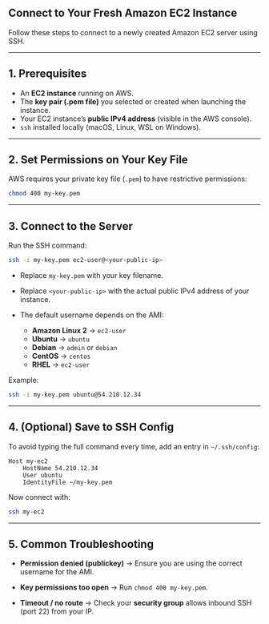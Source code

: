 ## Connect to Your Fresh Amazon EC2 Instance

Follow these steps to connect to a newly created Amazon EC2 server using SSH.

---

## 1. Prerequisites

* An **EC2 instance** running on AWS.
* The **key pair (.pem file)** you selected or created when launching the instance.
* Your EC2 instance’s **public IPv4 address** (visible in the AWS console).
* `ssh` installed locally (macOS, Linux, WSL on Windows).

---

## 2. Set Permissions on Your Key File

AWS requires your private key file (`.pem`) to have restrictive permissions:

```bash
chmod 400 my-key.pem
```

---

## 3. Connect to the Server

Run the SSH command:

```bash
ssh -i my-key.pem ec2-user@<your-public-ip>
```

* Replace `my-key.pem` with your key filename.
* Replace `<your-public-ip>` with the actual public IPv4 address of your instance.
* The default username depends on the AMI:

  * **Amazon Linux 2** → `ec2-user`
  * **Ubuntu** → `ubuntu`
  * **Debian** → `admin` or `debian`
  * **CentOS** → `centos`
  * **RHEL** → `ec2-user`

Example:

```bash
ssh -i my-key.pem ubuntu@54.210.12.34
```

---

## 4. (Optional) Save to SSH Config

To avoid typing the full command every time, add an entry in `~/.ssh/config`:

```ssh-config
Host my-ec2
    HostName 54.210.12.34
    User ubuntu
    IdentityFile ~/my-key.pem
```

Now connect with:

```bash
ssh my-ec2
```

---

## 5. Common Troubleshooting

* **Permission denied (publickey)**
  → Ensure you are using the correct username for the AMI.

* **Key permissions too open**
  → Run `chmod 400 my-key.pem`.

* **Timeout / no route**
  → Check your **security group** allows inbound SSH (port 22) from your IP.

